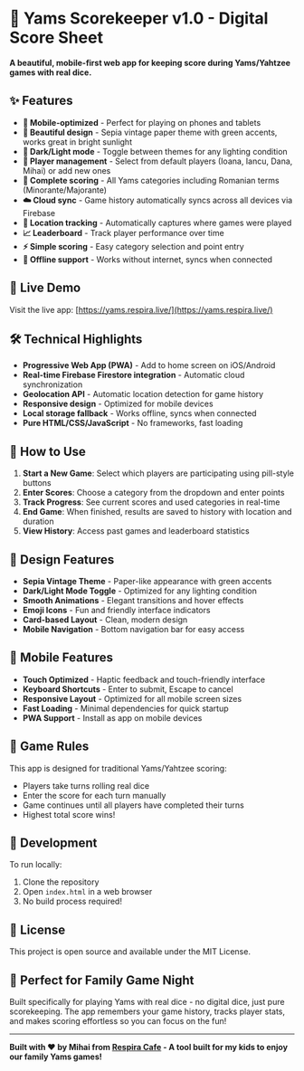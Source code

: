# 🎲 Yams Scorekeeper v1.0 - Digital Score Sheet

**A beautiful, mobile-first web app for keeping score during Yams/Yahtzee games with real dice.**

## ✨ Features

- **📱 Mobile-optimized** - Perfect for playing on phones and tablets
- **🎨 Beautiful design** - Sepia vintage paper theme with green accents, works great in bright sunlight
- **🌙 Dark/Light mode** - Toggle between themes for any lighting condition
- **👥 Player management** - Select from default players (Ioana, Iancu, Dana, Mihai) or add new ones
- **🎯 Complete scoring** - All Yams categories including Romanian terms (Minorante/Majorante)
- **☁️ Cloud sync** - Game history automatically syncs across all devices via Firebase
- **📍 Location tracking** - Automatically captures where games were played
- **📈 Leaderboard** - Track player performance over time
- **⚡ Simple scoring** - Easy category selection and point entry
- **💾 Offline support** - Works without internet, syncs when connected

## 🚀 Live Demo

Visit the live app: [https://yams.respira.live/](https://yams.respira.live/)

## 🛠️ Technical Highlights

- **Progressive Web App (PWA)** - Add to home screen on iOS/Android
- **Real-time Firebase Firestore integration** - Automatic cloud synchronization
- **Geolocation API** - Automatic location detection for game history
- **Responsive design** - Optimized for mobile devices
- **Local storage fallback** - Works offline, syncs when connected
- **Pure HTML/CSS/JavaScript** - No frameworks, fast loading

## 🎯 How to Use

1. **Start a New Game**: Select which players are participating using pill-style buttons
2. **Enter Scores**: Choose a category from the dropdown and enter points
3. **Track Progress**: See current scores and used categories in real-time
4. **End Game**: When finished, results are saved to history with location and duration
5. **View History**: Access past games and leaderboard statistics

## 🎨 Design Features

- **Sepia Vintage Theme** - Paper-like appearance with green accents
- **Dark/Light Mode Toggle** - Optimized for any lighting condition
- **Smooth Animations** - Elegant transitions and hover effects
- **Emoji Icons** - Fun and friendly interface indicators
- **Card-based Layout** - Clean, modern design
- **Mobile Navigation** - Bottom navigation bar for easy access

## 📱 Mobile Features

- **Touch Optimized** - Haptic feedback and touch-friendly interface
- **Keyboard Shortcuts** - Enter to submit, Escape to cancel
- **Responsive Layout** - Optimized for all mobile screen sizes
- **Fast Loading** - Minimal dependencies for quick startup
- **PWA Support** - Install as app on mobile devices

## 🎲 Game Rules

This app is designed for traditional Yams/Yahtzee scoring:
- Players take turns rolling real dice
- Enter the score for each turn manually
- Game continues until all players have completed their turns
- Highest total score wins!

## 🔧 Development

To run locally:
1. Clone the repository
2. Open `index.html` in a web browser
3. No build process required!

## 📄 License

This project is open source and available under the MIT License.

## 🎉 Perfect for Family Game Night

Built specifically for playing Yams with real dice - no digital dice, just pure scorekeeping. The app remembers your game history, tracks player stats, and makes scoring effortless so you can focus on the fun!

---

**Built with ❤️ by Mihai from [Respira Cafe](https://respira.cafe) - A tool built for my kids to enjoy our family Yams games!**
